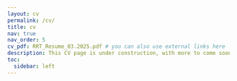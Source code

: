```yaml
---
layout: cv
permalink: /cv/
title: cv
nav: true
nav_order: 5
cv_pdf: RRT_Resume_03.2025.pdf # you can also use external links here
description: This CV page is under construction, with more to come soon. A one-page resume is available via PDF here. 
toc:
  sidebar: left
---
```

